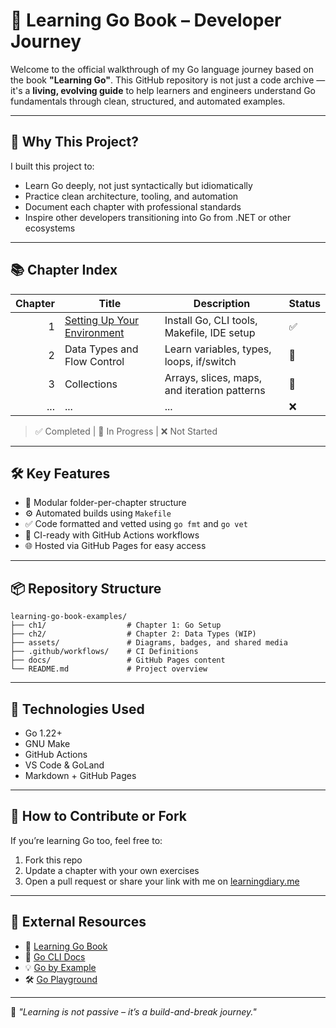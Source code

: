 # 📘 Learning Go Book – Developer Journey

Welcome to the official walkthrough of my Go language journey based on the book **"Learning Go"**. This GitHub repository is not just a code archive — it's a **living, evolving guide** to help learners and engineers understand Go fundamentals through clean, structured, and automated examples.

---

## 🚀 Why This Project?

I built this project to:

- Learn Go deeply, not just syntactically but idiomatically
- Practice clean architecture, tooling, and automation
- Document each chapter with professional standards
- Inspire other developers transitioning into Go from .NET or other ecosystems

---

## 📚 Chapter Index

| Chapter | Title                           | Description                                   | Status |
|--------:|----------------------------------|-----------------------------------------------|--------|
| 1       | [Setting Up Your Environment](../ch1/README.md) | Install Go, CLI tools, Makefile, IDE setup    | ✅     |
| 2       | Data Types and Flow Control     | Learn variables, types, loops, if/switch      | 🚧     |
| 3       | Collections                     | Arrays, slices, maps, and iteration patterns  | 🚧     |
| ...     | ...                              | ...                                           | ❌     |

> ✅ Completed | 🚧 In Progress | ❌ Not Started

---

## 🛠 Key Features

- 🧱 Modular folder-per-chapter structure
- ⚙ Automated builds using `Makefile`
- ✅ Code formatted and vetted using `go fmt` and `go vet`
- 🔁 CI-ready with GitHub Actions workflows
- 🌐 Hosted via GitHub Pages for easy access

---

## 📦 Repository Structure

```
learning-go-book-examples/
├── ch1/                  # Chapter 1: Go Setup
├── ch2/                  # Chapter 2: Data Types (WIP)
├── assets/               # Diagrams, badges, and shared media
├── .github/workflows/    # CI Definitions
├── docs/                 # GitHub Pages content
└── README.md             # Project overview
```

---

## 📌 Technologies Used

- Go 1.22+
- GNU Make
- GitHub Actions
- VS Code & GoLand
- Markdown + GitHub Pages

---

## 🙌 How to Contribute or Fork

If you’re learning Go too, feel free to:

1. Fork this repo
2. Update a chapter with your own exercises
3. Open a pull request or share your link with me on [learningdiary.me](https://learningdiary.me)

---

## 🔗 External Resources

- 📘 [Learning Go Book](https://learning.oreilly.com/library/view/learning-go/9781492077206/)
- 🧰 [Go CLI Docs](https://pkg.go.dev/cmd/go)
- 💡 [Go by Example](https://gobyexample.com/)
- 🛠 [Go Playground](https://go.dev/play)

---

🚀 _"Learning is not passive – it’s a build-and-break journey."_  
